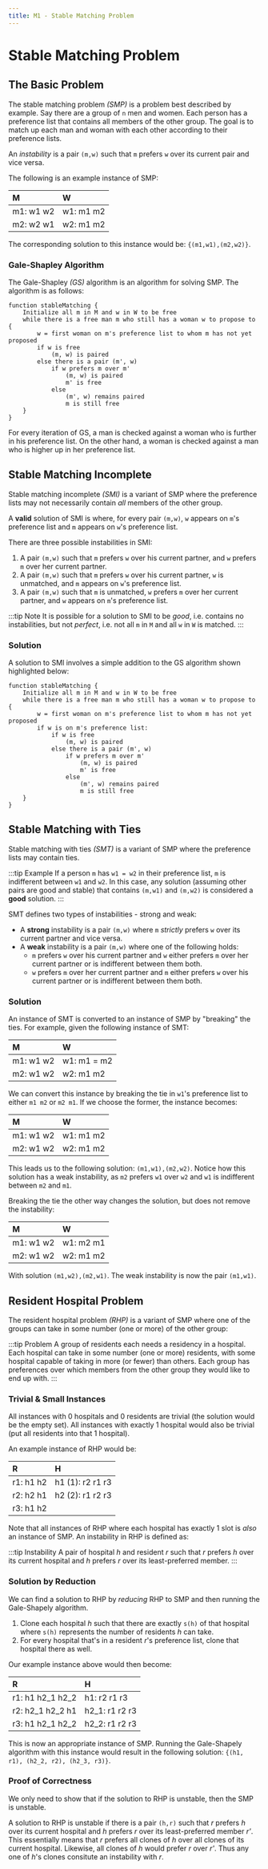```yaml
---
title: M1 - Stable Matching Problem
---
```


# Stable Matching Problem

## The Basic Problem

The stable matching problem _(SMP)_ is a problem best described by example. Say there are a group of `n` men and women. Each person has a preference list that contains all members of the other group. The goal is to match up each man and woman with each other according to their preference lists.

An *instability* is a pair `(m,w)` such that `m` prefers `w` over its current pair and vice versa.

The following is an example instance of SMP:

| M | W |
|:--|:--|
| m1: w1 w2 | w1: m1 m2 |
| m2: w2 w1 | w2: m1 m2 |

The corresponding solution to this instance would be: `{(m1,w1),(m2,w2)}`.

### Gale-Shapley Algorithm

The Gale-Shapley _(GS)_ algorithm is an algorithm for solving SMP. The algorithm is as follows:

```
function stableMatching {
    Initialize all m in M and w in W to be free
    while there is a free man m who still has a woman w to propose to {
        w = first woman on m's preference list to whom m has not yet proposed
        if w is free
            (m, w) is paired
        else there is a pair (m', w)
            if w prefers m over m'
                (m, w) is paired
                m' is free
            else
                (m', w) remains paired
                m is still free
    }
}
```

For every iteration of GS, a man is checked against a woman who is further in his preference list. On the other hand, a woman is checked against a man who is higher up in her preference list.

## Stable Matching Incomplete

Stable matching incomplete _(SMI)_ is a variant of SMP where the preference lists may not necessarily contain *all* members of the other group.

A **valid** solution of SMI is where, for every pair `(m,w)`, `w` appears on `m`'s preference list and `m` appears on `w`'s preference list.

There are three possible instabilities in SMI:

1. A pair `(m,w)` such that `m` prefers `w` over his current partner, and `w` prefers `m` over her current partner.
2. A pair `(m,w)` such that `m` prefers `w` over his current partner, `w` is unmatched, and `m` appears on `w`'s preference list.
3. A pair `(m,w)` such that `m` is unmatched, `w` prefers `m` over her current partner, and `w` appears on `m`'s preference list.

:::tip Note
It is possible for a solution to SMI to be *good*, i.e. contains no instabilities, but not *perfect*, i.e. not all `m` in `M` and all `w` in `W` is matched.
:::

### Solution

A solution to SMI involves a simple addition to the GS algorithm shown highlighted below:

```{5}
function stableMatching {
    Initialize all m in M and w in W to be free
    while there is a free man m who still has a woman w to propose to {
        w = first woman on m's preference list to whom m has not yet proposed
        if w is on m's preference list:
            if w is free
                (m, w) is paired
            else there is a pair (m', w)
                if w prefers m over m'
                    (m, w) is paired
                    m' is free
                else
                    (m', w) remains paired
                    m is still free
    }
}
```

## Stable Matching with Ties

Stable matching with ties _(SMT)_ is a variant of SMP where the preference lists may contain ties.

:::tip Example
If a person `m` has `w1 = w2` in their preference list, `m` is indifferent between `w1` and `w2`. In this case, any solution (assuming other pairs are good and stable) that contains `(m,w1)` and `(m,w2)` is considered a **good** solution.
:::

SMT defines two types of instabilities - strong and weak:
- A **strong** instability is a pair `(m,w)` where `m` *strictly* prefers `w` over its current partner and vice versa.
- A **weak** instability is a pair `(m,w)` where one of the following holds:
    - `m` prefers `w` over his current partner and `w` either prefers `m` over her current partner or is indifferent between them both.
    - `w` prefers `m` over her current partner and `m` either prefers `w` over his current partner or is indifferent between them both.

### Solution

An instance of SMT is converted to an instance of SMP by "breaking" the ties. For example, given the following instance of SMT:

| M | W |
|:--|:--|
| m1: w1 w2 | w1: m1 = m2 |
| m2: w1 w2 | w2: m1 m2 |

We can convert this instance by breaking the tie in `w1`'s preference list to either `m1 m2` or `m2 m1`. If we choose the former, the instance becomes:

| M | W |
|:--|:--|
| m1: w1 w2 | w1: m1 m2 |
| m2: w1 w2 | w2: m1 m2 |

This leads us to the following solution: `(m1,w1),(m2,w2)`. Notice how this solution has a weak instability, as `m2` prefers `w1` over `w2` and `w1` is indifferent between `m2` and `m1`.

Breaking the tie the other way changes the solution, but does not remove the instability:

| M | W |
|:--|:--|
| m1: w1 w2 | w1: m2 m1 |
| m2: w1 w2 | w2: m1 m2 |

With solution `(m1,w2),(m2,w1)`. The weak instability is now the pair `(m1,w1)`.

## Resident Hospital Problem

The resident hospital problem _(RHP)_ is a variant of SMP where one of the groups can take in some number (one or more) of the other group:

:::tip Problem
A group of residents each needs a residency in a hospital. Each hospital can take in some number (one or more) residents, with some hospital capable of taking in more (or fewer) than others. Each group has preferences over which members from the other group they would like to end up with.
:::

### Trivial & Small Instances

All instances with 0 hospitals and 0 residents are trivial (the solution would be the empty set). All instances with exactly 1 hospital would also be trivial (put all residents into that 1 hospital).

An example instance of RHP would be:

| R | H |
|:--|:--|
| r1: h1 h2 | h1 (1): r2 r1 r3 |
| r2: h2 h1 | h2 (2): r1 r2 r3 |
| r3: h1 h2 |  |

Note that all instances of RHP where each hospital has exactly 1 slot is *also* an instance of SMP. An instability in RHP is defined as:

:::tip Instability
A pair of hospital *h* and resident *r* such that *r* prefers *h* over its current hospital and *h* prefers *r* over its least-preferred member.
:::

### Solution by Reduction

We can find a solution to RHP by *reducing* RHP to SMP and then running the Gale-Shapely algorithm.

1. Clone each hospital *h* such that there are exactly `s(h)` of that hospital where `s(h)` represents the number of residents *h* can take.
2. For every hospital that's in a resident *r*'s preference list, clone that hospital there as well.
   
Our example instance above would then become:

| R | H |
|:--|:--|
| r1: h1 h2_1 h2_2 | h1: r2 r1 r3 |
| r2: h2_1 h2_2 h1 | h2_1: r1 r2 r3 |
| r3: h1 h2_1 h2_2 | h2_2: r1 r2 r3 |

This is now an appropriate instance of SMP. Running the Gale-Shapely algorithm with this instance would result in the following solution: `{(h1, r1), (h2_2, r2), (h2_3, r3)}`.

### Proof of Correctness

We only need to show that if the solution to RHP is unstable, then the SMP is unstable.

A solution to RHP is unstable if there is a pair `(h,r)` such that *r* prefers *h* over its current hospital and *h* prefers *r* over its least-preferred member *r'*. This essentially means that *r* prefers all clones of *h* over all clones of its current hospital. Likewise, all clones of *h* would prefer *r* over *r'*. Thus any one of *h*'s clones consitute an instability with *r*.